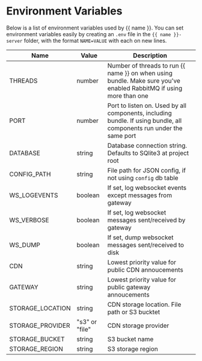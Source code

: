 # Environment Variables

Below is a list of environment variables used by {{ name }}.
You can set environment variables easily by creating an `.env` file
in the `{{ name }}-server` folder, with the format `NAME=VALUE` with each on new lines.

| Name             | Value          | Description                                                                                                          |
| ---------------- | -------------- | -------------------------------------------------------------------------------------------------------------------- |
| THREADS          | number         | Number of threads to run {{ name }} on when using bundle. Make sure you've enabled RabbitMQ if using more than one   |
| PORT             | number         | Port to listen on. Used by all components, including bundle. If using bundle, all components run under the same port |
| DATABASE         | string         | Database connection string. Defaults to SQlite3 at project root                                                      |
| CONFIG_PATH      | string         | File path for JSON config, if not using `config` db table                                                            |
| WS_LOGEVENTS     | boolean        | If set, log websocket events except messages from gateway                                                            |
| WS_VERBOSE       | boolean        | If set, log websocket messages sent/received by gateway                                                              |
| WS_DUMP          | boolean        | If set, dump websocket messages sent/received to disk                                                                |
| CDN              | string         | Lowest priority value for public CDN annoucements                                                                    |
| GATEWAY          | string         | Lowest priority value for public gateway annoucements                                                                |
| STORAGE_LOCATION | string         | CDN storage location. File path or S3 bucktet                                                                        |
| STORAGE_PROVIDER | "s3" or "file" | CDN storage provider                                                                                                 |
| STORAGE_BUCKET   | string         | S3 bucket name                                                                                                       |
| STORAGE_REGION   | string         | S3 storage region                                                                                                    |
